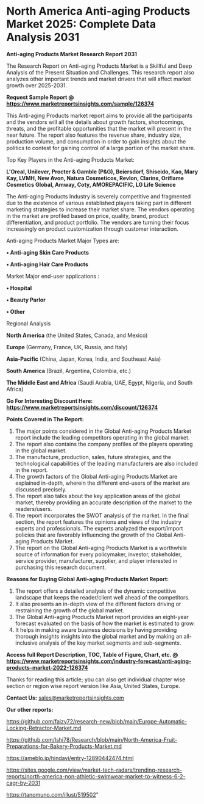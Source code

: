 # North America Anti-aging Products Market 2025: Complete Data Analysis 2031

<strong>Anti-aging Products Market Research Report 2031</strong>

The Research Report on Anti-aging Products Market is a Skillful and Deep Analysis of the Present Situation and Challenges. This research report also analyzes other important trends and market drivers that will affect market growth over 2025-2031.

<strong>Request Sample Report @ <a href=https://www.marketreportsinsights.com/sample/126374>https://www.marketreportsinsights.com/sample/126374</a></strong>

This Anti-aging Products market report aims to provide all the participants and the vendors will all the details about growth factors, shortcomings, threats, and the profitable opportunities that the market will present in the near future. The report also features the revenue share, industry size, production volume, and consumption in order to gain insights about the politics to contest for gaining control of a large portion of the market share.

Top Key Players in the Anti-aging Products Market:

<strong>L'Oreal, Unilever, Procter & Gamble (P&G), Beiersdorf, Shiseido, Kao, Mary Kay, LVMH, New Avon, Natura Cosmeticos, Revlon, Clarins, Oriflame Cosmetics Global, Amway, Coty, AMOREPACIFIC, LG Life Science</strong>

The Anti-aging Products Industry is severely competitive and fragmented due to the existence of various established players taking part in different marketing strategies to increase their market share. The vendors operating in the market are profiled based on price, quality, brand, product differentiation, and product portfolio. The vendors are turning their focus increasingly on product customization through customer interaction.

Anti-aging Products Market Major Types are:

<strong>• Anti-aging Skin Care Products

• Anti-aging Hair Care Products</strong>

Market Major end-user applications :

<strong>• Hospital

• Beauty Parlor

• Other</strong>

Regional Analysis

</u><strong><b>North America</b></strong> (the United States, Canada, and Mexico)

<strong><b>Europe </b></strong>(Germany, France, UK, Russia, and Italy)

<strong><b>Asia-Pacific</b></strong> (China, Japan, Korea, India, and Southeast Asia)

<strong><b>South America</b></strong> (Brazil, Argentina, Colombia, etc.)

<strong><b>The Middle East and Africa</b></strong> (Saudi Arabia, UAE, Egypt, Nigeria, and South Africa)

<strong>Go For Interesting Discount Here: <a href=https://www.marketreportsinsights.com/discount/126374>https://www.marketreportsinsights.com/discount/126374</a></strong>

<strong>Points Covered in The Report:</strong>
<ol>
  <li>The major points considered in the Global Anti-aging Products Market report include the leading competitors operating in the global market.</li>
  <li>The report also contains the company profiles of the players operating in the global market.</li>
  <li>The manufacture, production, sales, future strategies, and the technological capabilities of the leading manufacturers are also included in the report.</li>
  <li>The growth factors of the Global Anti-aging Products Market are explained in-depth, wherein the different end-users of the market are discussed precisely.</li>
  <li>The report also talks about the key application areas of the global market, thereby providing an accurate description of the market to the readers/users.</li>
  <li>The report incorporates the SWOT analysis of the market. In the final section, the report features the opinions and views of the industry experts and professionals. The experts analyzed the export/import policies that are favorably influencing the growth of the Global Anti-aging Products Market.</li>
  <li>The report on the Global Anti-aging Products Market is a worthwhile source of information for every policymaker, investor, stakeholder, service provider, manufacturer, supplier, and player interested in purchasing this research document.</li>
</ol>
<strong>Reasons for Buying Global Anti-aging Products Market Report:</strong>

<ol>
  <li>The report offers a detailed analysis of the dynamic competitive landscape that keeps the reader/client well ahead of the competitors.</li>
  <li>It also presents an in-depth view of the different factors driving or restraining the growth of the global market.</li>
  <li>The Global Anti-aging Products Market report provides an eight-year forecast evaluated on the basis of how the market is estimated to grow.</li>
  <li>It helps in making aware business decisions by having providing thorough insights insights into the global market and by making an all-inclusive analysis of the key market segments and sub-segments.</li>
</ol>
<strong>Access full Report Description, TOC, Table of Figure, Chart, etc. @ <a href=https://www.marketreportsinsights.com/industry-forecast/anti-aging-products-market-2022-126374>https://www.marketreportsinsights.com/industry-forecast/anti-aging-products-market-2022-126374</a></strong>


Thanks for reading this article; you can also get individual chapter wise section or region wise report version like Asia, United States, Europe.

<strong>Contact Us:</strong>
sales@marketreportsinsights.com

<strong>Our other reports:</strong>

<a href=https://github.com/faizy72/research-new/blob/main/Europe-Automatic-Locking-Retractor-Market.md>https://github.com/faizy72/research-new/blob/main/Europe-Automatic-Locking-Retractor-Market.md</a>

<a href=https://github.com/Ishi78/Research/blob/main/North-America-Fruit-Preparations-for-Bakery-Products-Market.md>https://github.com/Ishi78/Research/blob/main/North-America-Fruit-Preparations-for-Bakery-Products-Market.md</a>

<a href=https://ameblo.jp/hindavi/entry-12890442474.html>https://ameblo.jp/hindavi/entry-12890442474.html</a>

<a href=https://sites.google.com/view/market-tech-radars/trending-research-reports/north-america-non-athletic-swimwear-market-to-witness-6-2-cagr-by-2031>https://sites.google.com/view/market-tech-radars/trending-research-reports/north-america-non-athletic-swimwear-market-to-witness-6-2-cagr-by-2031</a>

<a href=https://tanomuno.com/illust/519502>https://tanomuno.com/illust/519502</a>"

